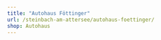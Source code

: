 ```yaml
---
title: "Autohaus Föttinger"
url: /steinbach-am-attersee/autohaus-foettinger/
shop: Autohaus
---
```

